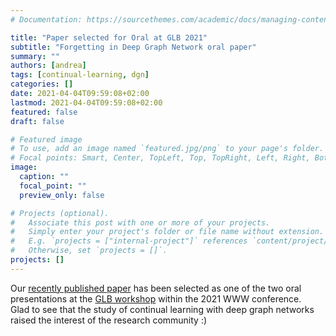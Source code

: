 ```yaml
---
# Documentation: https://sourcethemes.com/academic/docs/managing-content/

title: "Paper selected for Oral at GLB 2021"
subtitle: "Forgetting in Deep Graph Network oral paper"
summary: ""
authors: [andrea]
tags: [continual-learning, dgn]
categories: []
date: 2021-04-04T09:59:08+02:00
lastmod: 2021-04-04T09:59:08+02:00
featured: false
draft: false

# Featured image
# To use, add an image named `featured.jpg/png` to your page's folder.
# Focal points: Smart, Center, TopLeft, Top, TopRight, Left, Right, BottomLeft, Bottom, BottomRight.
image:
  caption: ""
  focal_point: ""
  preview_only: false

# Projects (optional).
#   Associate this post with one or more of your projects.
#   Simply enter your project's folder or file name without extension.
#   E.g. `projects = ["internal-project"]` references `content/project/deep-learning/index.md`.
#   Otherwise, set `projects = []`.
projects: []
---
```

Our [recently published paper](https://arxiv.org/abs/2103.11750v1) has been selected as one of the two oral presentations at the [GLB workshop](https://graph-learning-benchmarks.github.io/) within the 2021 WWW conference.  
Glad to see that the study of continual learning with deep graph networks raised the interest of the research community :)